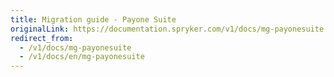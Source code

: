 ```yaml
---
title: Migration guide - Payone Suite
originalLink: https://documentation.spryker.com/v1/docs/mg-payonesuite
redirect_from:
  - /v1/docs/mg-payonesuite
  - /v1/docs/en/mg-payonesuite
---
```



